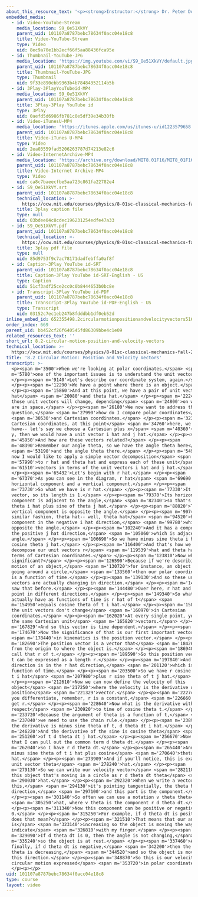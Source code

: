 ```yaml
---
about_this_resource_text: '<p><strong>Instructor:</strong> Dr. Peter Dourmashkin</p>'
embedded_media:
  - id: Video-YouTube-Stream
    media_location: S9_Oe51XkVY
    parent_uid: 101107a8787bebc78634f0acc04e18c8
    title: Video-YouTube-Stream
    type: Video
    uid: 8ec9a70e1bb2ecf66f5aa88436fca95e
  - id: Thumbnail-YouTube-JPG
    media_location: 'https://img.youtube.com/vi/S9_Oe51XkVY/default.jpg'
    parent_uid: 101107a8787bebc78634f0acc04e18c8
    title: Thumbnail-YouTube-JPG
    type: Thumbnail
    uid: 9f33e890ebb9363b4b78484352114b5b
  - id: 3Play-3PlayYouTubeid-MP4
    media_location: S9_Oe51XkVY
    parent_uid: 101107a8787bebc78634f0acc04e18c8
    title: 3Play-3Play YouTube id
    type: 3Play
    uid: 0aefd5d6986fb781c0e5df39e34b30fb
  - id: Video-iTunesU-MP4
    media_location: 'https://itunes.apple.com/us/itunes-u/id1223579658'
    parent_uid: 101107a8787bebc78634f0acc04e18c8
    title: Video-iTunes U-MP4
    type: Video
    uid: 2ea03559fad5206263787d74213e82c6
  - id: Video-InternetArchive-MP4
    media_location: 'https://archive.org/download/MIT8.01F16/MIT8_01F16_L08v02_360p.mp4'
    parent_uid: 101107a8787bebc78634f0acc04e18c8
    title: Video-Internet Archive-MP4
    type: Video
    uid: ca8c7baeecfbe5aa723c861fa22782e4
  - id: S9_Oe51XkVY.srt
    parent_uid: 101107a8787bebc78634f0acc04e18c8
    technical_location: >-
      https://ocw.mit.edu/courses/physics/8-01sc-classical-mechanics-fall-2016/week-3-circular-motion/8.2-circular-motion-position-and-velocity-vectors/8.2-circular-motion-position-and-velocity-vectors/S9_Oe51XkVY.srt
    title: 3play caption file
    type: null
    uid: 03bdee04c8cdec196231254edfe47a33
  - id: S9_Oe51XkVY.pdf
    parent_uid: 101107a8787bebc78634f0acc04e18c8
    technical_location: >-
      https://ocw.mit.edu/courses/physics/8-01sc-classical-mechanics-fall-2016/week-3-circular-motion/8.2-circular-motion-position-and-velocity-vectors/8.2-circular-motion-position-and-velocity-vectors/S9_Oe51XkVY.pdf
    title: 3play pdf file
    type: null
    uid: 85d9753f9c7ac78171dadfebffa0af8f
  - id: Caption-3Play YouTube id-SRT
    parent_uid: 101107a8787bebc78634f0acc04e18c8
    title: Caption-3Play YouTube id-SRT-English - US
    type: Caption
    uid: 51cf3adf25ce2cc0c0b8444653b0bc8e
  - id: Transcript-3Play YouTube id-PDF
    parent_uid: 101107a8787bebc78634f0acc04e18c8
    title: Transcript-3Play YouTube id-PDF-English - US
    type: Transcript
    uid: 03152c7ec1eb247b8fdddbb1df0eb52d
inline_embed_id: 652355498.2circularmotionpositionandvelocityvectors51640457
order_index: 669
parent_uid: bb452cf26f640545fd86309bbe4c1e09
related_resources_text: ''
short_url: 8.2-circular-motion-position-and-velocity-vectors
technical_location: >-
  https://ocw.mit.edu/courses/physics/8-01sc-classical-mechanics-fall-2016/week-3-circular-motion/8.2-circular-motion-position-and-velocity-vectors/8.2-circular-motion-position-and-velocity-vectors
title: '8.2 Circular Motion: Position and Velocity Vectors'
transcript: >-
  <p><span m='3500'>When we're looking at polar coordinates,</span> <span
  m='5780'>one of the important issues is to understand the unit vectors.</span>
  </p><p><span m='9140'>Let's describe our coordinate system, again.</span>
  </p><p><span m='12290'>We have a point where there is an object.</span>
  </p><p><span m='15860'>And at this point, we have a pair of unit vectors, r
  hat</span> <span m='20080'>and theta hat.</span> </p><p><span m='22240'>Now
  those unit vectors will change, depending</span> <span m='24800'>on where you
  are in space.</span> </p><p><span m='26180'>We now want to address the
  question,</span> <span m='27990'>how do I compare polar coordinates</span>
  <span m='30530'>and Cartesian coordinates.</span> </p><p><span m='32310'>In
  Cartesian coordinates, at this point</span> <span m='34760'>here, we would
  have-- let's say we choose a Cartesian plus x</span> <span m='40360'>and plus
  y, then we would have a unit vector i hat and j hat.</span> </p><p><span
  m='45950'>And how are these vectors related?</span> </p><p><span
  m='48390'>Remember our angle theta, so we have the angle theta here</span>
  <span m='53190'>and the angle theta there.</span> </p><p><span m='54930'>And
  now I would like to apply a simple vector decomposition</span> <span
  m='57990'>to r hat and theta hat and express each of these unit</span> <span
  m='61510'>vectors in terms of the unit vectors i hat and j hat.</span>
  </p><p><span m='65432'>Let's begin with r hat.</span> </p><p><span
  m='67370'>As you can see in the diagram, r hat</span> <span m='69690'>has a
  horizontal component and a vertical component.</span> </p><p><span
  m='73730'>So what we have is r hat.</span> </p><p><span m='77330'>It's a unit
  vector, so its length is 1.</span> </p><p><span m='79370'>Its horizontal
  component is adjacent to the angle,</span> <span m='82340'>so that's cosine of
  theta i hat plus sine of theta j hat.</span> </p><p><span m='88020'>The
  vertical component is opposite the angle.</span> </p><p><span m='90740'>In a
  similar fashion, theta hat-- well, theta hat</span> <span m='94520'>has a
  component in the negative i hat direction,</span> <span m='99780'>which is
  opposite the angle.</span> </p><p><span m='102240'>And it has a component in
  the positive j hat direction,</span> <span m='105060'>which is adjacent to the
  angle.</span> </p><p><span m='106690'>So we have minus sine theta i hat plus
  cosine theta j hat.</span> </p><p><span m='116400'>And that's how we can
  decompose our unit vectors r</span> <span m='119539'>hat and theta hat in
  terms of Cartesian coordinates.</span> </p><p><span m='123810'>Now why is this
  significant?</span> </p><p><span m='126590'>Because if we're describing the
  motion of an object,</span> <span m='130720'>for instance, an object that's
  going around a circle,</span> <span m='133560'>then our polar coordinate theta
  is a function of time.</span> </p><p><span m='139130'>And so these unit
  vectors are actually changing in direction.</span> </p><p><span m='143450'>You
  saw that before.</span> </p><p><span m='144480'>Over here, r hat and theta hat
  point in different directions.</span> </p><p><span m='149340'>So what we
  actually have as functions of time is r hat of t</span> <span
  m='154950'>equals cosine theta of t i hat.</span> </p><p><span m='158760'>Now
  the unit vectors don't change</span> <span m='160970'>in Cartesian
  coordinates.</span> </p><p><span m='162020'>At every single point, you have
  the same Cartesian unit</span> <span m='165820'>vectors.</span> </p><p><span
  m='167829'>And so this vector is time dependent.</span> </p><p><span
  m='174670'>Now the significance of that is our first important vector</span>
  <span m='178440'>in kinematics is the position vector.</span> </p><p><span
  m='182690'>The position vector is a vector that</span> <span m='184260'>goes
  from the origin to where the object is.</span> </p><p><span m='186940'>We'll
  call that r of t.</span> </p><p><span m='189590'>So this position vector r of
  t can be expressed as a length r.</span> </p><p><span m='197840'>And its
  direction is in the r hat direction,</span> <span m='201120'>which is a
  function of time.</span> </p><p><span m='203500'>So we have r cosine theta of
  t i hat</span> <span m='207980'>plus r sine theta of t j hat.</span>
  </p><p><span m='212610'>Now we can now define the velocity of this
  object</span> <span m='217250'>where the velocity is the derivative of the
  position</span> <span m='221329'>vector.</span> </p><p><span m='222740'>When
  you differentiate, remember, r is a constant,</span> <span m='226660'>so we
  get r.</span> </p><p><span m='228640'>Now what is the derivative with
  respect</span> <span m='230920'>to time of cosine theta t.</span> </p><p><span
  m='233720'>Because the argument of theta is a function of t,</span> <span
  m='237040'>we need to use the chain rule.</span> </p><p><span m='238940'>So
  the derivative is minus sine theta of t, d theta dt i hat.</span> </p><p><span
  m='246220'>And the derivative of the sine is cosine theta</span> <span
  m='251260'>of t d theta dt j hat.</span> </p><p><span m='256670'>Now notice
  that I can pull out the common term d theta dt.</span> </p><p><span
  m='262040'>So I have r d theta dt.</span> </p><p><span m='265440'>And I have
  minus sine theta of t i hat plus cosine</span> <span m='270640'>theta of t j
  hat.</span> </p><p><span m='273909'>And if you'll notice, this is exactly the
  unit vector theta</span> <span m='278240'>hat.</span> </p><p><span
  m='279130'>So we can write our velocity vector</span> <span m='282110'>for
  this object that's moving in a circle as r d theta dt theta</span> <span
  m='290030'>hat.</span> </p><p><span m='292320'>When we write a vector like
  this,</span> <span m='294130'>it's pointing tangentially, the theta hat
  direction,</span> <span m='297100'>and this part is the component.</span>
  </p><p><span m='301140'>So often we can use a notation v theta theta</span>
  <span m='305250'>hat, where v theta is the component r d theta dt.</span>
  </p><p><span m='311340'>Now this component can be positive or negative or
  0.</span> </p><p><span m='315250'>For example, if d theta dt is positive, what
  does that mean?</span> </p><p><span m='321510'>That means that our angle theta
  is</span> <span m='323140'>increasing so the object is moving the way I
  indicate</span> <span m='326810'>with my finger.</span> </p><p><span
  m='329090'>If d theta dt is 0, then the angle is not changing,</span> <span
  m='335240'>so the object is at rest.</span> </p><p><span m='337460'>And
  finally, if d theta dt is negative,</span> <span m='342200'>then the angle
  theta is decreasing,</span> <span m='344520'>and so the object is moving in
  this direction.</span> </p><p><span m='348870'>So this is our velocity for a
  circular motion expressed</span> <span m='353720'>in polar coordinates.</span>
  </p><p></p>
uid: 101107a8787bebc78634f0acc04e18c8
type: course
layout: video
---
```


